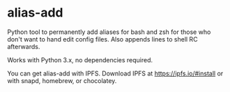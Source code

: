# alias-add
Python tool to permanently add aliases for bash and zsh for those who don't want to hand edit config files. Also appends lines to shell RC afterwards.

Works with Python 3.x, no dependencies required. 

You can get alias-add with IPFS. Download IPFS at https://ipfs.io/#install or with snapd, homebrew, or chocolatey. 
